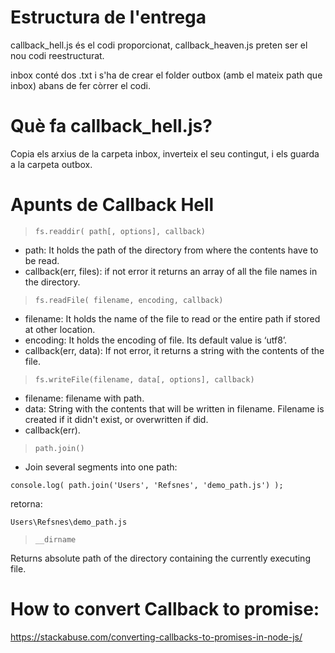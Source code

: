 # Estructura de l'entrega

callback_hell.js és el codi proporcionat, callback_heaven.js preten ser el nou codi reestructurat.

inbox conté dos .txt i s'ha de crear el folder outbox (amb el mateix path que inbox) abans de fer còrrer el codi.

# Què fa callback_hell.js?

Copia els arxius de la carpeta inbox, inverteix el seu contingut, i els guarda a la carpeta outbox.

# Apunts de Callback Hell

> `fs.readdir( path[, options], callback)`

- path:  It holds the path of the directory from where the contents have to be read.
- callback(err, files): if not error it returns an array of all the file names in the directory. 

> `fs.readFile( filename, encoding, callback)`

- filename: It holds the name of the file to read or the entire path if stored at other location.
- encoding: It holds the encoding of file. Its default value is ‘utf8’.
- callback(err, data): If not error, it returns a string with the contents of the file.

> `fs.writeFile(filename, data[, options], callback)`

- filename: filename with path.
- data: String with the contents that will be written in filename. Filename is created if it didn't exist, or overwritten if did.
- callback(err).

> `path.join()`

- Join several segments into one path:

`console.log( path.join('Users', 'Refsnes', 'demo_path.js') );`

retorna:

`Users\Refsnes\demo_path.js`

>`__dirname`

Returns absolute path of the directory containing the currently executing file.

# How to convert Callback to promise:

https://stackabuse.com/converting-callbacks-to-promises-in-node-js/





